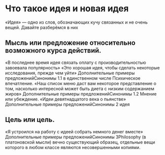 # Что такое идея и новая идея

«Идея» — одно из слов, обозначающих кучу связанных и не очень вещей. Давайте разберёмся в них

## Мысль или предложение относительно возможного курса действий.

«В последнее время идея связать оплату с производительностью завоевала популярность»
«Это хорошая идея, чтобы сделать некоторые исследования, прежде чем уйти»
Дополнительные примеры предложенийСинонимы
1.1 в единственном числе Психическое впечатление.
«Наш список меню даст вам некоторое представление о том, насколько интересной может быть диета с низким содержанием жиров»
Дополнительные примеры предложенийСинонимы
1.2 Мнение или убеждение.
«Идеи девятнадцатого века о пьянстве»
Дополнительные примеры предложенийСинонимы
2 идея

## Цель или цель.

«Я устроился на работу с идеей собрать немного денег вместе»
Дополнительные примеры предложенийСинонимы
3Philosophy
(в платоновской мысли) вечно существующий образец, отдельные вещи которого в любом классе являются несовершенными копиями.
